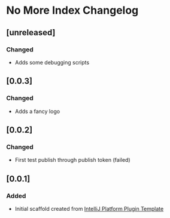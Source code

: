 <!-- Keep a Changelog guide -> https://keepachangelog.com -->

# No More Index Changelog
## [unreleased]
### Changed
- Adds some debugging scripts
## [0.0.3]
### Changed
- Adds a fancy logo
## [0.0.2]
### Changed
- First test publish through publish token (failed)
## [0.0.1]
### Added
- Initial scaffold created from [IntelliJ Platform Plugin Template](https://github.com/JetBrains/intellij-platform-plugin-template)